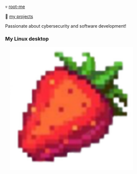 💀 [root-me](https://www.root-me.org/ariannelafraise)

👾 [my projects](https://arianne.paintilya.dev)

Passionate about cybersecurity and software development!

### My Linux desktop
<img src="fraise.png" alt="My OS desktop" width="400" style="margin-left: 15px;"/>
